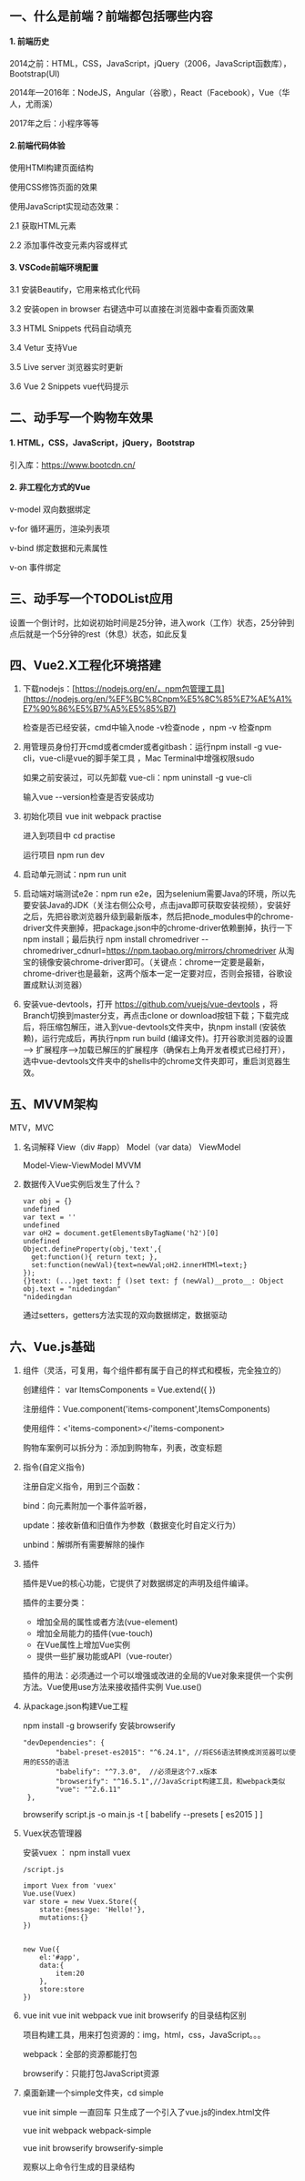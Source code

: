 ## 一、什么是前端？前端都包括哪些内容

#### 1. 前端历史

2014之前：HTML，CSS，JavaScript，jQuery（2006，JavaScript函数库），Bootstrap(UI)

2014年—2016年：NodeJS，Angular（谷歌），React（Facebook），Vue（华人，尤雨溪）

2017年之后：小程序等等

#### 2.前端代码体验

使用HTMl构建页面结构

使用CSS修饰页面的效果

使用JavaScript实现动态效果：

2.1 获取HTML元素

2.2 添加事件改变元素内容或样式

#### 3. VSCode前端环境配置

3.1 安装Beautify，它用来格式化代码

3.2 安装open in browser 右键选中可以直接在浏览器中查看页面效果

3.3 HTML Snippets 代码自动填充

3.4 Vetur 支持Vue

3.5 Live server 浏览器实时更新

3.6 Vue 2 Snippets vue代码提示

## 二、动手写一个购物车效果

#### 1. HTML，CSS，JavaScript，jQuery，Bootstrap

引入库：<https://www.bootcdn.cn/>

#### 2. 非工程化方式的Vue

v-model 双向数据绑定

v-for 循环遍历，渲染列表项

v-bind 绑定数据和元素属性

v-on 事件绑定

## 三、动手写一个TODOList应用

设置一个倒计时，比如说初始时间是25分钟，进入work（工作）状态，25分钟到点后就是一个5分钟的rest（休息）状态，如此反复

## 四、Vue2.X工程化环境搭建

1. 下载nodejs：[https://nodejs.org/en/，npm包管理工具](https://nodejs.org/en/%EF%BC%8Cnpm%E5%8C%85%E7%AE%A1%E7%90%86%E5%B7%A5%E5%85%B7)

   检查是否已经安装，cmd中输入node -v检查node ，npm -v 检查npm

2. 用管理员身份打开cmd或者cmder或者gitbash：运行npm install -g vue-cli，vue-cli是vue的脚手架工具 ，Mac Terminal中增强权限sudo

   如果之前安装过，可以先卸载 vue-cli：npm uninstall -g vue-cli

   输入vue --version检查是否安装成功

3. 初始化项目 vue init webpack practise

   进入到项目中 cd practise

   运行项目 npm run dev

4. 启动单元测试：npm run unit

5. 启动端对端测试e2e：npm run e2e，因为selenium需要Java的环境，所以先要安装Java的JDK（关注右侧公众号，点击java即可获取安装视频），安装好之后，先把谷歌浏览器升级到最新版本，然后把node_modules中的chrome-driver文件夹删掉，把package.json中的chrome-driver依赖删掉，执行一下npm install；最后执行 npm install chromedriver --chromedriver_cdnurl=<https://npm.taobao.org/mirrors/chromedriver> 从淘宝的镜像安装chrome-driver即可。（关键点：chrome一定要是最新，chrome-driver也是最新，这两个版本一定一定要对应，否则会报错，谷歌设置成默认浏览器）

6. 安装vue-devtools，打开 <https://github.com/vuejs/vue-devtools> ，将Branch切换到master分支，再点击clone or download按钮下载；下载完成后，将压缩包解压，进入到vue-devtools文件夹中，执npm install (安装依赖)，运行完成后，再执行npm run build (编译文件)。打开谷歌浏览器的设置—> 扩展程序—>加载已解压的扩展程序（确保右上角开发者模式已经打开），选中vue-devtools文件夹中的shells中的chrome文件夹即可，重启浏览器生效。

## 五、MVVM架构

MTV，MVC

1. 名词解释 View（div #app） Model（var data） ViewModel

   Model-View-ViewModel MVVM

2. 数据传入Vue实例后发生了什么？

   ```
   var obj = {}
   undefined
   var text = ''
   undefined
   var oH2 = document.getElementsByTagName('h2')[0]
   undefined
   Object.defineProperty(obj,'text',{
     get:function(){ return text; },
     set:function(newVal){text=newVal;oH2.innerHTMl=text;}
   });
   {}text: (...)get text: ƒ ()set text: ƒ (newVal)__proto__: Object
   obj.text = "nidedingdan"
   "nidedingdan
   ```

   通过setters，getters方法实现的双向数据绑定，数据驱动

## 六、Vue.js基础

1. 组件（灵活，可复用，每个组件都有属于自己的样式和模板，完全独立的）

   创建组件： var ItemsComponents = Vue.extend({ })

   注册组件：Vue.component('items-component',ItemsComponents)

   使用组件：<'items-component></'items-component>

   购物车案例可以拆分为：添加到购物车，列表，改变标题

2. 指令(自定义指令)

   注册自定义指令，用到三个函数：

   bind：向元素附加一个事件监听器，

   update：接收新值和旧值作为参数（数据变化时自定义行为）

   unbind：解绑所有需要解除的操作

3. 插件

   插件是Vue的核心功能，它提供了对数据绑定的声明及组件编译。

   插件的主要分类：

   - 增加全局的属性或者方法(vue-element)
   - 增加全局能力的插件(vue-touch)
   - 在Vue属性上增加Vue实例
   - 提供一些扩展功能或API（vue-router）

   插件的用法：必须通过一个可以增强或改进的全局的Vue对象来提供一个实例方法。Vue使用use方法来接收插件实例 Vue.use()

4. 从package.json构建Vue工程

   npm install -g browserify 安装browserify

   ```
   "devDependencies": {
           "babel-preset-es2015": "^6.24.1", //将ES6语法转换成浏览器可以使用的ES5的语法
           "babelify": "^7.3.0",  //必须是这个7.x版本
           "browserify": "^16.5.1",//JavaScript构建工具，和webpack类似 
           "vue": "^2.6.11"
    },
   ```

   browserify script.js -o main.js -t [ babelify --presets [ es2015 ] ]

5. Vuex状态管理器

   安装vuex ： npm install vuex

   ```
   /script.js
   
   import Vuex from 'vuex'
   Vue.use(Vuex)
   var store = new Vuex.Store({
       state:{message: 'Hello!'},
       mutations:{}
   })
   
   
   new Vue({
       el:'#app',
       data:{
           item:20
       },
       store:store
   })
   ```

6. vue init vue init webpack vue init browserify 的目录结构区别

   项目构建工具，用来打包资源的：img，html，css，JavaScript。。。

   webpack：全部的资源都能打包

   browserify：只能打包JavaScript资源

7. 桌面新建一个simple文件夹，cd simple

   vue init simple 一直回车 只生成了一个引入了vue.js的index.html文件

   vue init webpack webpack-simple

   vue init browserify browserify-simple

   观察以上命令行生成的目录结构